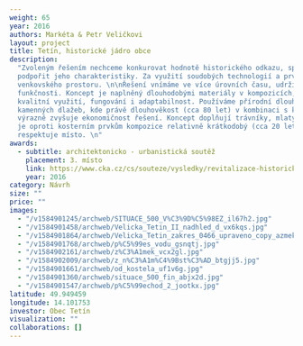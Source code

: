```yaml
---
weight: 65
year: 2016
authors: Markéta & Petr Veličkovi
layout: project
title: Tetín, historické jádro obce
description:
  "Zvoleným řešením nechceme konkurovat hodnotě historického odkazu, spíše
  podpořit jeho charakteristiky. Za využití soudobých technologií a prvků udržet identitu
  venkovského prostoru. \n\nŘešení vnímáme ve více úrovních času, udržitelnosti a
  funkčnosti. Koncept je naplněný dlouhodobými materiály v kompozicích, které umožní
  kvalitní využití, fungování i adaptabilnost. Používáme přírodní dlouhověké materiály
  kamenných dlažeb, kde právě dlouhověkost (cca 80 let) v kombinaci s kosterní vegetací
  výrazně zvyšuje ekonomičnost řešení. Koncept doplňují trávníky, mlaty, štěrky. Mobiliář
  je oproti kosterním prvkům kompozice relativně krátkodobý (cca 20 let), též však
  respektuje místo. \n"
awards:
  - subtitle: architektonicko - urbanistická soutěž
    placement: 3. místo
    link: https://www.cka.cz/cs/souteze/vysledky/revitalizace-historickeho-jadra-obce-tetin
    year: 2016
category: Návrh
size: ""
price: ""
images:
  - "/v1584901245/archweb/SITUACE_500_V%C3%9D%C5%98EZ_il67h2.jpg"
  - "/v1584901458/archweb/Velicka_Tetin_II_nadhled_d_vx6kqs.jpg"
  - "/v1584901864/archweb/Velicka_Tetin_zakres_0466_upraveno_copy_azmekb.jpg"
  - "/v1584901768/archweb/p%C5%99es_vodu_gsnqtj.jpg"
  - "/v1584902161/archweb/z%C3%A1mek_vcx2gl.jpg"
  - "/v1584902009/archweb/z_n%C3%A1m%C4%9Bst%C3%AD_btgjj5.jpg"
  - "/v1584901661/archweb/od_kostela_uf1v6g.jpg"
  - "/v1584901360/archweb/situace_500_fin_abjx2d.jpg"
  - "/v1584901547/archweb/p%C5%99echod_2_jootkx.jpg"
latitude: 49.949459
longitude: 14.101753
investor: Obec Tetín
visualization: ""
collaborations: []
---
```

